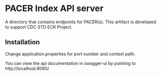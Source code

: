 # PACER Index API server

A directory that contains endpoints for PACER(s). This artifact is developed to support CDC STD ECR Project. 


## Installation  
Change application.properties for port number and context path.

You can view the api documentation in swagger-ui by pointing to  
http://localhost:8080/  

